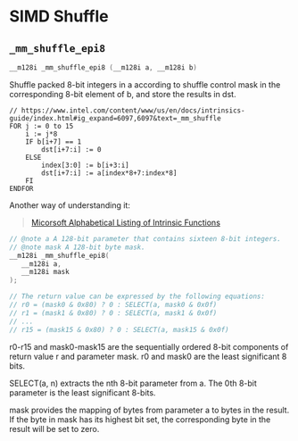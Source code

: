 # SIMD Shuffle

## `_mm_shuffle_epi8`

```cpp
__m128i _mm_shuffle_epi8 (__m128i a, __m128i b)
```

Shuffle packed 8-bit integers in a according to shuffle control mask in the corresponding 8-bit element of b, and store the results in dst.

```shell
// https://www.intel.com/content/www/us/en/docs/intrinsics-guide/index.html#ig_expand=6097,6097&text=_mm_shuffle
FOR j := 0 to 15
	i := j*8
	IF b[i+7] == 1
		dst[i+7:i] := 0
	ELSE
		index[3:0] := b[i+3:i]
		dst[i+7:i] := a[index*8+7:index*8]
	FI
ENDFOR
```

Another way of understanding it:

> [Micorsoft Alphabetical Listing of Intrinsic Functions](https://learn.microsoft.com/zh-cn/previous-versions/visualstudio/visual-studio-2010/bb531427%28v=vs.100%29)

```cpp
// @note a A 128-bit parameter that contains sixteen 8-bit integers.
// @note mask A 128-bit byte mask.
__m128i _mm_shuffle_epi8( 
   __m128i a,
   __m128i mask
);

// The return value can be expressed by the following equations:
// r0 = (mask0 & 0x80) ? 0 : SELECT(a, mask0 & 0x0f)
// r1 = (mask1 & 0x80) ? 0 : SELECT(a, mask1 & 0x0f)
// ...
// r15 = (mask15 & 0x80) ? 0 : SELECT(a, mask15 & 0x0f)
```

r0-r15 and mask0-mask15 are the sequentially ordered 8-bit components of return value r and parameter mask. r0 and mask0 are the least significant 8 bits.

SELECT(a, n) extracts the nth 8-bit parameter from a. The 0th 8-bit parameter is the least significant 8-bits.

mask provides the mapping of bytes from parameter a to bytes in the result. If the byte in mask has its highest bit set, the corresponding byte in the result will be set to zero.
